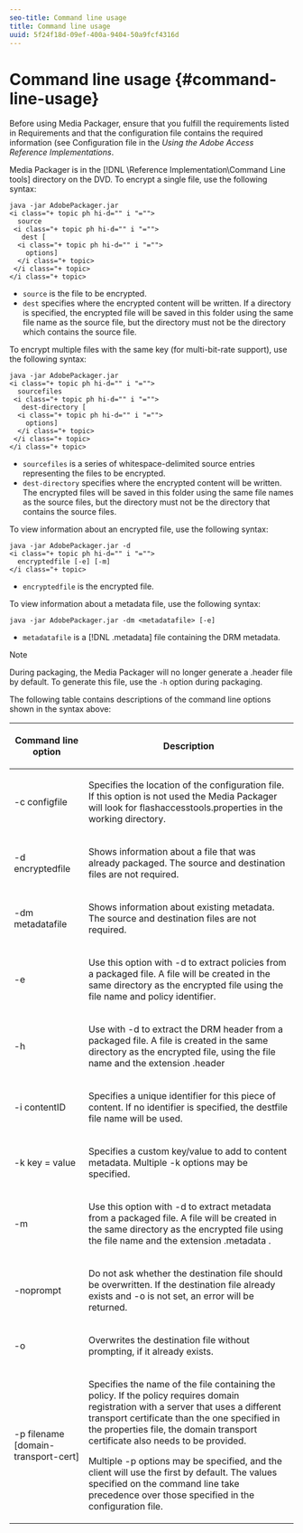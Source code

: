 ```yaml
---
seo-title: Command line usage
title: Command line usage
uuid: 5f24f18d-09ef-400a-9404-50a9fcf4316d
---
```


# Command line usage {#command-line-usage}

Before using Media Packager, ensure that you fulfill the requirements listed in Requirements and that the configuration file contains the required information (see Configuration file in the *Using the Adobe Access Reference Implementations*.

Media Packager is in the [!DNL \Reference Implementation\Command Line tools] directory on the DVD. To encrypt a single file, use the following syntax:

```
java -jar AdobePackager.jar  
<i class="+ topic ph hi-d="" i "="">
  source  
 <i class="+ topic ph hi-d="" i "="">
   dest [ 
  <i class="+ topic ph hi-d="" i "="">
    options] 
  </i class="+ topic> 
 </i class="+ topic> 
</i class="+ topic>
```

* `source` is the file to be encrypted. 
* `dest` specifies where the encrypted content will be written. If a directory is specified, the encrypted file will be saved in this folder using the same file name as the source file, but the directory must not be the directory which contains the source file.

To encrypt multiple files with the same key (for multi-bit-rate support), use the following syntax:

```
java -jar AdobePackager.jar  
<i class="+ topic ph hi-d="" i "="">
  sourcefiles  
 <i class="+ topic ph hi-d="" i "="">
   dest-directory [ 
  <i class="+ topic ph hi-d="" i "="">
    options] 
  </i class="+ topic> 
 </i class="+ topic> 
</i class="+ topic>
```

* `sourcefiles` is a series of whitespace-delimited source entries representing the files to be encrypted. 
* `dest-directory` specifies where the encrypted content will be written. The encrypted files will be saved in this folder using the same file names as the source files, but the directory must not be the directory that contains the source files.

To view information about an encrypted file, use the following syntax:

```
java -jar AdobePackager.jar -d  
<i class="+ topic ph hi-d="" i "="">
  encryptedfile [-e] [-m] 
</i class="+ topic>
```

* `encryptedfile` is the encrypted file.

To view information about a metadata file, use the following syntax: 

```
java -jar AdobePackager.jar -dm <metadatafile> [-e]
```

* `metadatafile` is a [!DNL .metadata] file containing the DRM metadata.

>[!NOTE]
>
>During packaging, the Media Packager will no longer generate a .header file by default. To generate this file, use the `-h` option during packaging.

The following table contains descriptions of the command line options shown in the syntax above: 

<table frame="all" colsep="1" rowsep="1" class="+ topic/table adobe-d/table " id="table_wgz_spy_n4"> 
 <thead class="- topic/thead "> 
  <tr rowsep="1" class="- topic/row "> 
   <th colname="1" class="- topic/entry entry"> <p class="- topic/p ">Command line option </p> </th> 
   <th colname="2" class="- topic/entry entry"> <p class="- topic/p ">Description </p> </th> 
  </tr> 
 </thead>
 <tbody class="- topic/tbody "> 
  <tr rowsep="1" class="- topic/row "> 
   <td colname="1" class="- topic/entry "> <p class="- topic/p ">-c <span class="+ topic/ph pr-d/codeph codeph"> configfile </span> </p> </td> 
   <td colname="2" class="- topic/entry "> <p class="- topic/p ">Specifies the location of the configuration file. If this option is not used the Media Packager will look for <span class="filepath"> flashaccesstools.properties </span> in the working directory. </p> </td> 
  </tr> 
  <tr rowsep="1" class="- topic/row "> 
   <td colname="1" class="- topic/entry "> <p class="- topic/p ">-d <span class="+ topic/ph pr-d/codeph codeph"> encryptedfile </span> </p> </td> 
   <td colname="2" class="- topic/entry "> <p class="- topic/p ">Shows information about a file that was already packaged. The source and destination files are not required. </p> </td> 
  </tr> 
  <tr rowsep="1" class="- topic/row "> 
   <td colname="1" class="- topic/entry "> <p class="- topic/p ">-dm <span class="+ topic/ph pr-d/codeph codeph"> metadatafile </span> </p> </td> 
   <td colname="2" class="- topic/entry "> <p class="- topic/p ">Shows information about existing metadata. The source and destination files are not required. </p> </td> 
  </tr> 
  <tr rowsep="1" class="- topic/row "> 
   <td colname="1" class="- topic/entry "> <p class="- topic/p ">-e </p> </td> 
   <td colname="2" class="- topic/entry "> <p class="- topic/p ">Use this option with <span class="codeph"> -d </span> to extract policies from a packaged file. A file will be created in the same directory as the encrypted file using the file name and policy identifier. </p> </td> 
  </tr> 
  <tr rowsep="1" class="- topic/row "> 
   <td colname="1" class="- topic/entry "> <p class="- topic/p ">-h </p> </td> 
   <td colname="2" class="- topic/entry "> <p class="- topic/p ">Use with <span class="codeph"> -d </span> to extract the DRM header from a packaged file. A file is created in the same directory as the encrypted file, using the file name and the extension <span class="filepath"> .header </span> </p> </td> 
  </tr> 
  <tr rowsep="1" class="- topic/row "> 
   <td colname="1" class="- topic/entry "> <p class="- topic/p ">-i <span class="+ topic/ph pr-d/codeph codeph"> contentID </span> </p> </td> 
   <td colname="2" class="- topic/entry "> <p class="- topic/p ">Specifies a unique identifier for this piece of content. If no identifier is specified, the destfile file name will be used. </p> </td> 
  </tr> 
  <tr rowsep="1" class="- topic/row "> 
   <td colname="1" class="- topic/entry "> <p class="- topic/p ">-k <span class="+ topic/ph pr-d/codeph codeph"> key </span>= <span class="+ topic/ph pr-d/codeph codeph"> value </span> </p> </td> 
   <td colname="2" class="- topic/entry "> <p class="- topic/p ">Specifies a custom key/value to add to content metadata. Multiple <span class="codeph"> -k </span> options may be specified. </p> </td> 
  </tr> 
  <tr rowsep="1" class="- topic/row "> 
   <td colname="1" class="- topic/entry "> <p class="- topic/p ">-m </p> </td> 
   <td colname="2" class="- topic/entry "> <p class="- topic/p ">Use this option with <span class="codeph"> -d </span> to extract metadata from a packaged file. A file will be created in the same directory as the encrypted file using the file name and the extension <span class="codeph"> .metadata </span>. </p> </td> 
  </tr> 
  <tr rowsep="1" class="- topic/row "> 
   <td colname="1" class="- topic/entry "> <p class="- topic/p ">-noprompt </p> </td> 
   <td colname="2" class="- topic/entry "> <p class="- topic/p ">Do not ask whether the destination file should be overwritten. If the destination file already exists and <span class="codeph"> -o </span> is not set, an error will be returned. </p> </td> 
  </tr> 
  <tr rowsep="1" class="- topic/row "> 
   <td colname="1" class="- topic/entry "> <p class="- topic/p ">-o </p> </td> 
   <td colname="2" class="- topic/entry "> <p class="- topic/p ">Overwrites the destination file without prompting, if it already exists. </p> </td> 
  </tr> 
  <tr rowsep="0" class="- topic/row "> 
   <td colname="1" class="- topic/entry "> <p class="- topic/p ">-p <span class="+ topic/ph pr-d/codeph codeph"> filename [domain-transport-cert] </span> </p> </td> 
   <td colname="2" class="- topic/entry "> <p class="- topic/p ">Specifies the name of the file containing the policy. If the policy requires domain registration with a server that uses a different transport certificate than the one specified in the properties file, the domain transport certificate also needs to be provided. </p> <p class="- topic/p ">Multiple <span class="codeph"> -p </span> options may be specified, and the client will use the first by default. The values specified on the command line take precedence over those specified in the configuration file. </p> </td> 
  </tr> 
 </tbody> 
</table>

